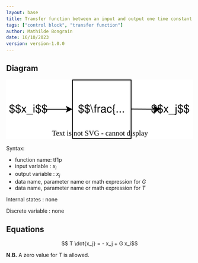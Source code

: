 ```yaml
---
layout: base
title: Transfer function between an input and output one time constant
tags: ["control block", "transfer function"]
author: Mathilde Bongrain
date: 16/10/2023
version: version-1.0.0
---
```


## Diagram

![transfer function diagram](transferFunction.svg)

Syntax:  

- function name: tf1p
- input variable : $x_i$
- output variable : $x_j$
- data name, parameter name or math expression for $G$
- data name, parameter name or math expression for $T$

Internal states : none

Discrete variable : none

## Equations

$$ T \dot{x_j} = - x_j + G x_i$$

**N.B.** A zero value for $T$ is allowed.
